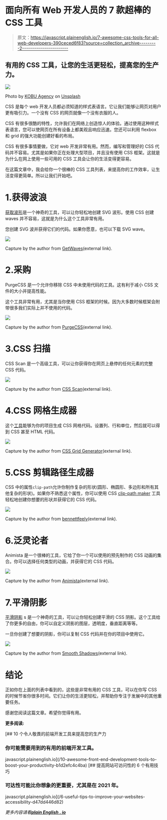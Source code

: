 # 面向所有 Web 开发人员的 7 款超棒的 CSS 工具

> 原文：<https://javascript.plainenglish.io/7-awesome-css-tools-for-all-web-developers-390ceced6f83?source=collection_archive---------2----------------------->

## 有用的 CSS 工具，让您的生活更轻松，提高您的生产力。

![](img/15cc748928b33c83dfddb7ef5e6f2e34.png)

Photo by [KOBU Agency](https://unsplash.com/@kobuagency?utm_source=medium&utm_medium=referral) on [Unsplash](https://unsplash.com?utm_source=medium&utm_medium=referral)

CSS 是每个 web 开发人员都必须知道的样式表语言。它让我们能够让网页对用户更有吸引力。一个没有 CSS 的网页就像一个没有衣服的人。

CSS 有很多很酷的特性，允许我们在网络上创造惊人的体验。通过使用这种样式表语言，您可以使网页在所有设备上都美观且响应迅速。您还可以利用 flexbox 和 grid 的强大功能创建好看的布局。

CSS 有很多事情要做，它对 web 开发非常有用。然而，编写和管理好的 CSS 代码并不容易。尤其是如果你正在处理大型项目，并且没有使用 CSS 框架。这就是为什么在网上使用一些可用的 CSS 工具会让你的生活变得更容易。

在这篇文章中，我会给你一个很棒的 CSS 工具列表，来提高你的工作效率，让生活变得更简单。所以让我们开始吧。

# 1.获得波浪

[获取波形](https://getwaves.io/)是一个神奇的工具，可以让你轻松地创建 SVG 波形。使用 CSS 创建 waves 并不容易，这就是为什么这个工具非常有用。

您创建 SVG 波并获得它们的代码。如果你愿意，也可以下载 SVG wave。

![](img/4382122121e695f937f2b176bd5f3e09.png)

Capture by the author from [GetWaves](https://getwaves.io/)(external link).

# 2.采购

PurgeCSS 是一个允许你移除 CSS 中未使用代码的工具。这有利于减小 CSS 文件的大小并提高性能。

这个工具非常有用，尤其是当你使用 CSS 框架的时候。因为大多数时候框架会附带很多我们实际上并不使用的代码。

![](img/0d8e957a9efb0d023d1ad4d0d811be15.png)

Capture by the author from [PurgeCSS](https://purgecss.com/)(external link).

# 3.CSS 扫描

CSS Scan 是一个高级工具，可以让你获得你在网页上悬停的任何元素的完整 CSS 代码。

![](img/be50276f7fb13651548e884243cff52e.png)

Capture by the author from [CSS Scan](https://getcssscan.com/)(external link).

# 4.CSS 网格生成器

这个[工具](https://cssgrid-generator.netlify.app/)能够为你的项目生成 CSS 网格代码。设置列、行和单位，然后就可以得到 CSS 甚至 HTML 代码。

![](img/3b2d40685dfa83ef29f1705accfc38ef.png)

Capture by the author from [CSS Grid Generator](https://cssgrid-generator.netlify.app/)(external link).

# 5.CSS 剪辑路径生成器

CSS 中的属性`clip-path`允许你制作复杂的形状(圆形、椭圆形、多边形和所有其他复杂的形状)。如果你不熟悉这个属性，你可以使用 CSS [clip-path maker](https://bennettfeely.com/clippy/) 工具轻松地创建你想要的形状并获得它的 CSS 代码。

![](img/851c6bf2a7c3c8a592d40f300dbad98f.png)

Capture by the author from [bennettfeely](https://bennettfeely.com/clippy/)(external link).

# 6.泛灵论者

Animista 是一个很棒的工具，它给了你一个可以使用的预先制作的 CSS 动画的集合。你可以选择任何类型的动画，并获得它的 CSS 代码。

![](img/f6b1387080bebaf0d22fca0e4c26346e.png)

Capture by the author from [Animista](https://animista.net/)(external link).

# 7.平滑阴影

[平滑阴影](https://shadows.brumm.af/) s 是一个神奇的工具，可以让你轻松创建平滑的 CSS 阴影。这个工具给了你更多的自由，你可以自定义阴影的图层，透明度，垂直距离等等。

一旦你创建了想要的阴影，你可以复制 CSS 代码并在你的项目中使用它。

![](img/e0ff9daa2537fa31e3d35a63bc808655.png)

Capture by the author from [Smooth Shadows](https://shadows.brumm.af/)(external link).

# 结论

正如你在上面的列表中看到的，这些是非常有用的 CSS 工具，可以在你写 CSS 的时候节省你很多时间。它们让你的生活更轻松，并帮助你专注于发展中的其他重要任务。

感谢您阅读这篇文章。希望你觉得有用。

**更多阅读:**

[](/10-awesome-front-end-development-tools-to-boost-your-productivity-b1d2efc4c4ba) [## 10 个令人敬畏的前端开发工具来提高您的生产力

### 你可能需要用到的有用的前端开发工具。

javascript.plainenglish.io](/10-awesome-front-end-development-tools-to-boost-your-productivity-b1d2efc4c4ba) [](/6-useful-tips-to-improve-your-websites-accessibility-d47dd446d82) [## 提高网站可访问性的 6 个有用技巧

### 可达性可能比你想象的更重要，尤其是在 2021 年。

javascript.plainenglish.io](/6-useful-tips-to-improve-your-websites-accessibility-d47dd446d82) 

*更多内容请看*[***plain English . io***](http://plainenglish.io)
